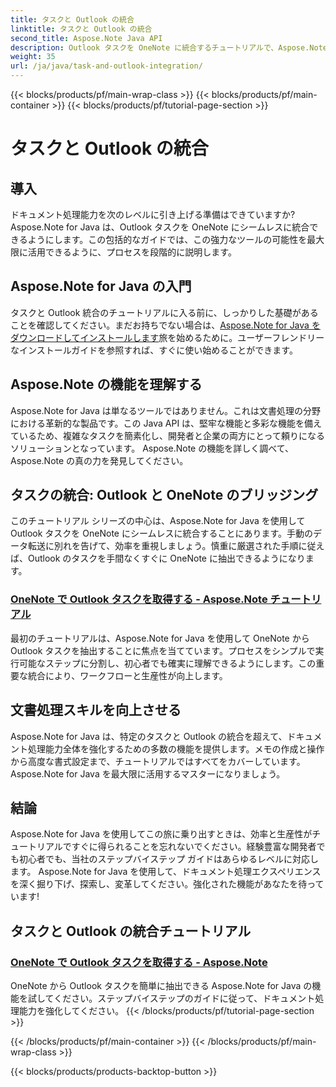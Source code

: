 ```yaml
---
title: タスクと Outlook の統合
linktitle: タスクと Outlook の統合
second_title: Aspose.Note Java API
description: Outlook タスクを OneNote に統合するチュートリアルで、Aspose.Note Java の可能性を解き放ちます。チュートリアルを利用して文書処理スキルを向上させましょう。
weight: 35
url: /ja/java/task-and-outlook-integration/
---
```


{{< blocks/products/pf/main-wrap-class >}}
{{< blocks/products/pf/main-container >}}
{{< blocks/products/pf/tutorial-page-section >}}

# タスクと Outlook の統合


## 導入

ドキュメント処理能力を次のレベルに引き上げる準備はできていますか? Aspose.Note for Java は、Outlook タスクを OneNote にシームレスに統合できるようにします。この包括的なガイドでは、この強力なツールの可能性を最大限に活用できるように、プロセスを段階的に説明します。

## Aspose.Note for Java の入門

タスクと Outlook 統合のチュートリアルに入る前に、しっかりした基礎があることを確認してください。まだお持ちでない場合は、[Aspose.Note for Java をダウンロードしてインストールします](https://releases.aspose.com/note/java/)旅を始めるために。ユーザーフレンドリーなインストールガイドを参照すれば、すぐに使い始めることができます。

## Aspose.Note の機能を理解する

Aspose.Note for Java は単なるツールではありません。これは文書処理の分野における革新的な製品です。この Java API は、堅牢な機能と多彩な機能を備えているため、複雑なタスクを簡素化し、開発者と企業の両方にとって頼りになるソリューションとなっています。 Aspose.Note の機能を詳しく調べて、Aspose.Note の真の力を発見してください。

## タスクの統合: Outlook と OneNote のブリッジング

このチュートリアル シリーズの中心は、Aspose.Note for Java を使用して Outlook タスクを OneNote にシームレスに統合することにあります。手動のデータ転送に別れを告げて、効率を重視しましょう。慎重に厳選された手順に従えば、Outlook のタスクを手間なくすぐに OneNote に抽出できるようになります。

### [OneNote で Outlook タスクを取得する - Aspose.Note チュートリアル](./get-outlook-task/)

最初のチュートリアルは、Aspose.Note for Java を使用して OneNote から Outlook タスクを抽出することに焦点を当てています。プロセスをシンプルで実行可能なステップに分割し、初心者でも確実に理解できるようにします。この重要な統合により、ワークフローと生産性が向上します。

## 文書処理スキルを向上させる

Aspose.Note for Java は、特定のタスクと Outlook の統合を超えて、ドキュメント処理能力全体を強化するための多数の機能を提供します。メモの作成と操作から高度な書式設定まで、チュートリアルではすべてをカバーしています。 Aspose.Note for Java を最大限に活用するマスターになりましょう。

## 結論

Aspose.Note for Java を使用してこの旅に乗り出すときは、効率と生産性がチュートリアルですぐに得られることを忘れないでください。経験豊富な開発者でも初心者でも、当社のステップバイステップ ガイドはあらゆるレベルに対応します。 Aspose.Note for Java を使用して、ドキュメント処理エクスペリエンスを深く掘り下げ、探索し、変革してください。強化された機能があなたを待っています!
## タスクと Outlook の統合チュートリアル
### [OneNote で Outlook タスクを取得する - Aspose.Note](./get-outlook-task/)
OneNote から Outlook タスクを簡単に抽出できる Aspose.Note for Java の機能を試してください。ステップバイステップのガイドに従って、ドキュメント処理能力を強化してください。
{{< /blocks/products/pf/tutorial-page-section >}}

{{< /blocks/products/pf/main-container >}}
{{< /blocks/products/pf/main-wrap-class >}}

{{< blocks/products/products-backtop-button >}}
